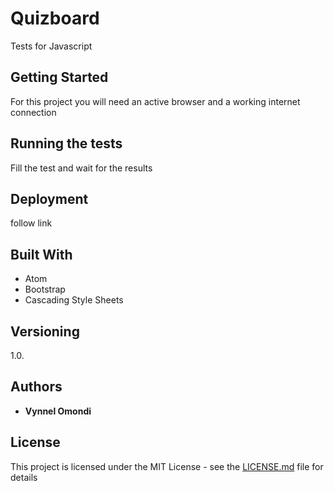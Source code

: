 # Quizboard
Tests for Javascript
## Getting Started

For this project you will need an active browser and a working internet connection

## Running the tests

Fill the test and wait for the results

## Deployment

follow link

## Built With

* Atom
* Bootstrap
* Cascading Style Sheets


## Versioning
1.0. 

## Authors

* **Vynnel Omondi** 

## License

This project is licensed under the MIT License - see the [LICENSE.md](LICENSE.md) file for details
